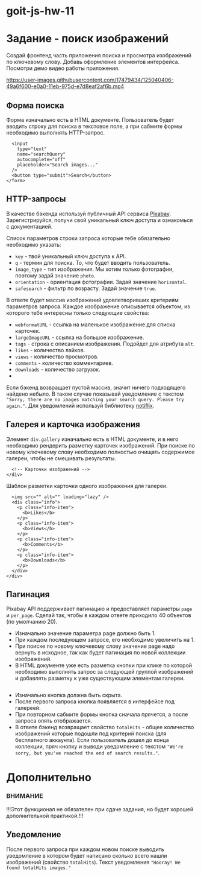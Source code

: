 # goit-js-hw-11
# Задание - поиск изображений
Создай фронтенд часть приложения поиска и просмотра изображений по ключевому слову. Добавь оформление элементов интерфейса. Посмотри демо видео работы приложения.

https://user-images.githubusercontent.com/17479434/125040406-49a6f600-e0a0-11eb-975d-e7d8eaf2af6b.mp4
## Форма поиска
Форма изначально есть в HTML документе. Пользователь будет вводить строку для поиска в текстовое поле, а при сабмите формы необходимо выполнять HTTP-запрос.

```<form class="search-form" id="search-form">
  <input
    type="text"
    name="searchQuery"
    autocomplete="off"
    placeholder="Search images..."
  />
  <button type="submit">Search</button>
</form>
```
## HTTP-запросы
В качестве бэкенда используй публичный API сервиса [Pixabay](https://pixabay.com/api/docs/). Зарегистрируйся, получи свой уникальный ключ доступа и ознакомься с документацией.

Список параметров строки запроса которые тебе обязательно необходимо указать:

- ```key``` - твой уникальный ключ доступа к API.
- ```q``` - термин для поиска. То, что будет вводить пользователь.
- ```image_type``` - тип изображения. Мы хотим только фотографии, поэтому задай значение ```photo```.
- ```orientation``` - ориентация фотографии. Задай значение ```horizontal```.
- ```safesearch``` - фильтр по возрасту. Задай значение ```true```.

В ответе будет массив изображений удовлетворивших критериям параметров запроса. Каждое изображение описывается объектом, из которого тебе интересны только следующие свойства:

- ```webformatURL``` - ссылка на маленькое изображение для списка карточек.
- ```largeImageURL``` - ссылка на большое изображение.
- ```tags``` - строка с описанием изображения. Подойдет для атрибута ```alt```.
- ```likes``` - количество лайков.
- ```views``` - количество просмотров.
- ```comments``` - количество комментариев.
- ```downloads``` - количество загрузок.
- 
Если бэкенд возвращает пустой массив, значит ничего подходящего найдено небыло. В таком случае показывай уведомление с текстом ```"Sorry, there are no images matching your search query. Please try again."```. Для уведомлений используй библиотеку [notiflix](https://github.com/notiflix/Notiflix#readme).
## Галерея и карточка изображения
Элемент ```div.gallery``` изначально есть в HTML документе, и в него необходимо рендерить разметку карточек изображений. При поиске по новому ключевому слову необходимо полностью очищать содержимое галереи, чтобы не смешивать результаты.

```<div class="gallery">
  <!-- Карточки изображений -->
</div>
```

Шаблон разметки карточки одного изображения для галереи.

```<div class="photo-card">
  <img src="" alt="" loading="lazy" />
  <div class="info">
    <p class="info-item">
      <b>Likes</b>
    </p>
    <p class="info-item">
      <b>Views</b>
    </p>
    <p class="info-item">
      <b>Comments</b>
    </p>
    <p class="info-item">
      <b>Downloads</b>
    </p>
  </div>
</div>
```
## Пагинация
Pixabay API поддерживает пагинацию и предоставляет параметры ```page``` и ```per_page```. Сделай так, чтобы в каждом ответе приходило 40 объектов (по умолчанию 20).

- Изначально значение параметра page должно быть 1.
- При каждом последующем запросе, его необходимо увеличить на 1.
- При поиске по новому ключевому слову значение page надо вернуть в исходное, так как будет пагинация по новой коллекции изображений.
- В HTML документе уже есть разметка кнопки при клике по которой необходимо выполнять запрос за следующей группой изображений и добавлять разметку к уже существующим элементам галереи.

```<button type="button" class="load-more">Load more</button>
```

- Изначально кнопка должна быть скрыта.
- После первого запроса кнопка появляется в интерфейсе под галереей.
- При повторном сабмите формы кнопка сначала прячется, а после запроса опять отображается.
- В ответе бэкенд возвращает свойство ```totalHits``` - общее количество изображений которые подошли под критерий поиска (для бесплатного аккаунта). Если пользователь дошел до конца коллекции, пряч кнопку и выводи уведомление с текстом ```"We're sorry, but you've reached the end of search results."```.

# Дополнительно
### ВНИМАНИЕ

!!!Этот функционал не обязателен при сдаче задания, но будет хорошей дополнительной практикой.!!!

## Уведомление
После первого запроса при каждом новом поиске выводить уведомление в котором будет написано сколько всего нашли изображений (свойство ```totalHits```). Текст уведомления ```"Hooray! We found totalHits images."```
